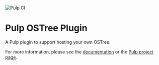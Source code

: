 ![Pulp CI](https://github.com/pulp/pulp_ostree/workflows/Pulp%20CI/badge.svg)

Pulp OSTree Plugin
==================

A Pulp plugin to support hosting your own OSTree.

For more information, please see the [documentation](docs/index.rst) or the [Pulp project page](https://pulpproject.org/).
